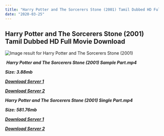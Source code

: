 ```yaml
---
title: "Harry Potter and The Sorcerers Stone (2001) Tamil Dubbed HD Full Movie Download"
date: "2020-03-25"
---
```


## Harry Potter and The Sorcerers Stone (2001) Tamil Dubbed HD Full Movie Download

![Image result for Harry Potter and The Sorcerers Stone (2001)](http://www.filmbju.com/thumbnail.asp?file=assets/images/harrypott12464255.jpg&maxx=300&maxy=0) 

 _**Harry Potter and The Sorcerers Stone (2001) Sample Part.mp4**_

_**Size: 3.88mb**_

[_**Download Server 1**_](http://du.wetransfer.vip/files/Tamil{fd620c6e78cfff08ebfb4d2d3131a235617ba7e0206610644c5f25f325d4dc51}20Dubbed{fd620c6e78cfff08ebfb4d2d3131a235617ba7e0206610644c5f25f325d4dc51}20Movies/Tamil{fd620c6e78cfff08ebfb4d2d3131a235617ba7e0206610644c5f25f325d4dc51}20Dubbed{fd620c6e78cfff08ebfb4d2d3131a235617ba7e0206610644c5f25f325d4dc51}20Collections/Harry{fd620c6e78cfff08ebfb4d2d3131a235617ba7e0206610644c5f25f325d4dc51}20Potter{fd620c6e78cfff08ebfb4d2d3131a235617ba7e0206610644c5f25f325d4dc51}20Movie{fd620c6e78cfff08ebfb4d2d3131a235617ba7e0206610644c5f25f325d4dc51}20Collections/Harry{fd620c6e78cfff08ebfb4d2d3131a235617ba7e0206610644c5f25f325d4dc51}20Potter{fd620c6e78cfff08ebfb4d2d3131a235617ba7e0206610644c5f25f325d4dc51}20and{fd620c6e78cfff08ebfb4d2d3131a235617ba7e0206610644c5f25f325d4dc51}20The{fd620c6e78cfff08ebfb4d2d3131a235617ba7e0206610644c5f25f325d4dc51}20Sorcerers{fd620c6e78cfff08ebfb4d2d3131a235617ba7e0206610644c5f25f325d4dc51}20Stone{fd620c6e78cfff08ebfb4d2d3131a235617ba7e0206610644c5f25f325d4dc51}20(2001)/Harry{fd620c6e78cfff08ebfb4d2d3131a235617ba7e0206610644c5f25f325d4dc51}20Potter{fd620c6e78cfff08ebfb4d2d3131a235617ba7e0206610644c5f25f325d4dc51}20and{fd620c6e78cfff08ebfb4d2d3131a235617ba7e0206610644c5f25f325d4dc51}20The{fd620c6e78cfff08ebfb4d2d3131a235617ba7e0206610644c5f25f325d4dc51}20Sorcerers{fd620c6e78cfff08ebfb4d2d3131a235617ba7e0206610644c5f25f325d4dc51}20Stone{fd620c6e78cfff08ebfb4d2d3131a235617ba7e0206610644c5f25f325d4dc51}20(2001){fd620c6e78cfff08ebfb4d2d3131a235617ba7e0206610644c5f25f325d4dc51}20Sample{fd620c6e78cfff08ebfb4d2d3131a235617ba7e0206610644c5f25f325d4dc51}20HD.mp4)

[_**Download Server 2**_](http://du.wetransfer.vip/files/Tamil{fd620c6e78cfff08ebfb4d2d3131a235617ba7e0206610644c5f25f325d4dc51}20Dubbed{fd620c6e78cfff08ebfb4d2d3131a235617ba7e0206610644c5f25f325d4dc51}20Movies/Tamil{fd620c6e78cfff08ebfb4d2d3131a235617ba7e0206610644c5f25f325d4dc51}20Dubbed{fd620c6e78cfff08ebfb4d2d3131a235617ba7e0206610644c5f25f325d4dc51}20Collections/Harry{fd620c6e78cfff08ebfb4d2d3131a235617ba7e0206610644c5f25f325d4dc51}20Potter{fd620c6e78cfff08ebfb4d2d3131a235617ba7e0206610644c5f25f325d4dc51}20Movie{fd620c6e78cfff08ebfb4d2d3131a235617ba7e0206610644c5f25f325d4dc51}20Collections/Harry{fd620c6e78cfff08ebfb4d2d3131a235617ba7e0206610644c5f25f325d4dc51}20Potter{fd620c6e78cfff08ebfb4d2d3131a235617ba7e0206610644c5f25f325d4dc51}20and{fd620c6e78cfff08ebfb4d2d3131a235617ba7e0206610644c5f25f325d4dc51}20The{fd620c6e78cfff08ebfb4d2d3131a235617ba7e0206610644c5f25f325d4dc51}20Sorcerers{fd620c6e78cfff08ebfb4d2d3131a235617ba7e0206610644c5f25f325d4dc51}20Stone{fd620c6e78cfff08ebfb4d2d3131a235617ba7e0206610644c5f25f325d4dc51}20(2001)/Harry{fd620c6e78cfff08ebfb4d2d3131a235617ba7e0206610644c5f25f325d4dc51}20Potter{fd620c6e78cfff08ebfb4d2d3131a235617ba7e0206610644c5f25f325d4dc51}20and{fd620c6e78cfff08ebfb4d2d3131a235617ba7e0206610644c5f25f325d4dc51}20The{fd620c6e78cfff08ebfb4d2d3131a235617ba7e0206610644c5f25f325d4dc51}20Sorcerers{fd620c6e78cfff08ebfb4d2d3131a235617ba7e0206610644c5f25f325d4dc51}20Stone{fd620c6e78cfff08ebfb4d2d3131a235617ba7e0206610644c5f25f325d4dc51}20(2001){fd620c6e78cfff08ebfb4d2d3131a235617ba7e0206610644c5f25f325d4dc51}20Sample{fd620c6e78cfff08ebfb4d2d3131a235617ba7e0206610644c5f25f325d4dc51}20HD.mp4)

_**Harry Potter and The Sorcerers Stone (2001) Single Part.mp4**_

_**Size: 581.76mb**_

[_**Download Server 1**_](http://du.wetransfer.vip/files/Tamil{fd620c6e78cfff08ebfb4d2d3131a235617ba7e0206610644c5f25f325d4dc51}20Dubbed{fd620c6e78cfff08ebfb4d2d3131a235617ba7e0206610644c5f25f325d4dc51}20Movies/Tamil{fd620c6e78cfff08ebfb4d2d3131a235617ba7e0206610644c5f25f325d4dc51}20Dubbed{fd620c6e78cfff08ebfb4d2d3131a235617ba7e0206610644c5f25f325d4dc51}20Collections/Harry{fd620c6e78cfff08ebfb4d2d3131a235617ba7e0206610644c5f25f325d4dc51}20Potter{fd620c6e78cfff08ebfb4d2d3131a235617ba7e0206610644c5f25f325d4dc51}20Movie{fd620c6e78cfff08ebfb4d2d3131a235617ba7e0206610644c5f25f325d4dc51}20Collections/Harry{fd620c6e78cfff08ebfb4d2d3131a235617ba7e0206610644c5f25f325d4dc51}20Potter{fd620c6e78cfff08ebfb4d2d3131a235617ba7e0206610644c5f25f325d4dc51}20and{fd620c6e78cfff08ebfb4d2d3131a235617ba7e0206610644c5f25f325d4dc51}20The{fd620c6e78cfff08ebfb4d2d3131a235617ba7e0206610644c5f25f325d4dc51}20Sorcerers{fd620c6e78cfff08ebfb4d2d3131a235617ba7e0206610644c5f25f325d4dc51}20Stone{fd620c6e78cfff08ebfb4d2d3131a235617ba7e0206610644c5f25f325d4dc51}20(2001)/Harry{fd620c6e78cfff08ebfb4d2d3131a235617ba7e0206610644c5f25f325d4dc51}20Potter{fd620c6e78cfff08ebfb4d2d3131a235617ba7e0206610644c5f25f325d4dc51}20and{fd620c6e78cfff08ebfb4d2d3131a235617ba7e0206610644c5f25f325d4dc51}20The{fd620c6e78cfff08ebfb4d2d3131a235617ba7e0206610644c5f25f325d4dc51}20Sorcerers{fd620c6e78cfff08ebfb4d2d3131a235617ba7e0206610644c5f25f325d4dc51}20Stone{fd620c6e78cfff08ebfb4d2d3131a235617ba7e0206610644c5f25f325d4dc51}20(2001){fd620c6e78cfff08ebfb4d2d3131a235617ba7e0206610644c5f25f325d4dc51}20Single{fd620c6e78cfff08ebfb4d2d3131a235617ba7e0206610644c5f25f325d4dc51}20Part{fd620c6e78cfff08ebfb4d2d3131a235617ba7e0206610644c5f25f325d4dc51}20HD.mp4)

[_**Download Server 2**_](http://du.wetransfer.vip/files/Tamil{fd620c6e78cfff08ebfb4d2d3131a235617ba7e0206610644c5f25f325d4dc51}20Dubbed{fd620c6e78cfff08ebfb4d2d3131a235617ba7e0206610644c5f25f325d4dc51}20Movies/Tamil{fd620c6e78cfff08ebfb4d2d3131a235617ba7e0206610644c5f25f325d4dc51}20Dubbed{fd620c6e78cfff08ebfb4d2d3131a235617ba7e0206610644c5f25f325d4dc51}20Collections/Harry{fd620c6e78cfff08ebfb4d2d3131a235617ba7e0206610644c5f25f325d4dc51}20Potter{fd620c6e78cfff08ebfb4d2d3131a235617ba7e0206610644c5f25f325d4dc51}20Movie{fd620c6e78cfff08ebfb4d2d3131a235617ba7e0206610644c5f25f325d4dc51}20Collections/Harry{fd620c6e78cfff08ebfb4d2d3131a235617ba7e0206610644c5f25f325d4dc51}20Potter{fd620c6e78cfff08ebfb4d2d3131a235617ba7e0206610644c5f25f325d4dc51}20and{fd620c6e78cfff08ebfb4d2d3131a235617ba7e0206610644c5f25f325d4dc51}20The{fd620c6e78cfff08ebfb4d2d3131a235617ba7e0206610644c5f25f325d4dc51}20Sorcerers{fd620c6e78cfff08ebfb4d2d3131a235617ba7e0206610644c5f25f325d4dc51}20Stone{fd620c6e78cfff08ebfb4d2d3131a235617ba7e0206610644c5f25f325d4dc51}20(2001)/Harry{fd620c6e78cfff08ebfb4d2d3131a235617ba7e0206610644c5f25f325d4dc51}20Potter{fd620c6e78cfff08ebfb4d2d3131a235617ba7e0206610644c5f25f325d4dc51}20and{fd620c6e78cfff08ebfb4d2d3131a235617ba7e0206610644c5f25f325d4dc51}20The{fd620c6e78cfff08ebfb4d2d3131a235617ba7e0206610644c5f25f325d4dc51}20Sorcerers{fd620c6e78cfff08ebfb4d2d3131a235617ba7e0206610644c5f25f325d4dc51}20Stone{fd620c6e78cfff08ebfb4d2d3131a235617ba7e0206610644c5f25f325d4dc51}20(2001){fd620c6e78cfff08ebfb4d2d3131a235617ba7e0206610644c5f25f325d4dc51}20Single{fd620c6e78cfff08ebfb4d2d3131a235617ba7e0206610644c5f25f325d4dc51}20Part{fd620c6e78cfff08ebfb4d2d3131a235617ba7e0206610644c5f25f325d4dc51}20HD.mp4)
